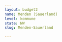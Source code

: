 ```yaml
---
layout: budget2
name: Menden (Sauerland)
level: kommune
state: NW
slug: Menden-Sauerland

---
```



